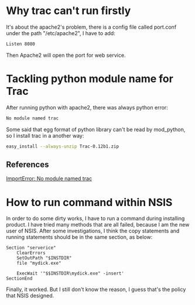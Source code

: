 # Why trac can't run firstly #

It's about the apache2's problem, there is a config file called port.conf under the path "/etc/apache2", I have to add:

```bash
Listen 8080
```

Then Apache2 will open the port for web service.

# Tackling python module name for Trac #

After running python with apache2, there was always python error:

```bash
No module named trac
```

Some said that egg format of python library can't be read by mod_python, so I install trac in a another way:

```bash
easy_install --always-unzip Trac-0.12b1.zip
```
## References ##

[ImportError: No module named trac](https://ruk.ca/content/importerror-no-module-named-trac)

# How to run command within NSIS #

In order to do some dirty works, I have to run a command during installing product. I have tried many methods that are all failed, because I am the new user of NSIS. After some investigations, I think the copy statements and running statements should be in the same section, as below: 

```nsis
Section "serverice"
    ClearErrors
    SetOutPath "$INSTDIR"
    file "mydick.exe"
  
    ExecWait '"$$INSTDIR\mydick.exe" -insert'
SectionEnd
```

Finally, it worked. But I still don't know the reason, I guess that's the policy that NSIS designed. 
